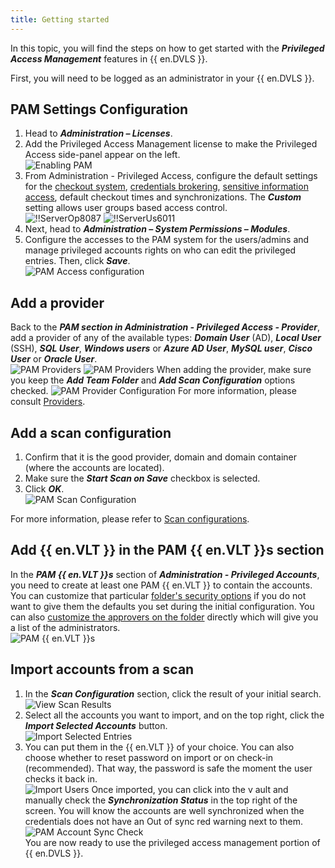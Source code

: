 ```yaml
---
title: Getting started
---
```

In this topic, you will find the steps on how to get started with the ***Privileged Access Management*** features in {{ en.DVLS }}.  

First, you will need to be logged as an administrator in your {{ en.DVLS }}. 

## PAM Settings Configuration 

1. Head to ***Administration – Licenses***. 
1. Add the Privileged Access Management license to make the Privileged Access side-panel appear on the left.  
![Enabling PAM](https://webdevolutions.azureedge.net/docs/en/server/ServerUs6009.png) 
1. From Administration - Privileged Access, configure the default settings for the [checkout system](/server/privileged-access-management/checkout-process/), [credentials brokering](/server/privileged-access-management/view-sensitive-data-account-brokering/), [sensitive information access](/server/privileged-access-management/view-sensitive-data-account-brokering/), default checkout times and synchronizations. The ***Custom*** setting allows user groups based access control.  
![!!ServerOp8087](https://webdevolutions.azureedge.net/docs/en/server/ServerOp8087.png) 
![!!ServerUs6011](https://webdevolutions.azureedge.net/docs/en/server/ServerUs6011.png) 
1. Next, head to ***Administration – System Permissions – Modules***. 
1. Configure the accesses to the PAM system for the users/admins and manage privileged accounts rights on who can edit the privileged entries. Then, click ***Save***.  
![PAM Access configuration](https://webdevolutions.azureedge.net/docs/en/server/ServerUs6012.png) 

## Add a provider 

Back to the ***PAM section in Administration - Privileged Access - Provider***, add a provider of any of the available types: ***Domain User*** (AD), ***Local User*** (SSH), ***SQL User***, ***Windows users*** or ***Azure AD User***, ***MySQL user***, ***Cisco User*** or ***Oracle User***.  
![PAM Providers](https://webdevolutions.azureedge.net/docs/en/server/ServerOp8088.png) 
![PAM Providers](https://webdevolutions.azureedge.net/docs/en/server/ServerOp8090.png) 
When adding the provider, make sure you keep the ***Add Team Folder*** and ***Add Scan Configuration*** options checked. 
![PAM Provider Configuration](https://webdevolutions.azureedge.net/docs/en/server/ServerUs6013.png) 
For more information, please consult [Providers](/server/privileged-access-management/providers/). 

## Add a scan configuration 

1. Confirm that it is the good provider, domain and domain container (where the accounts are located). 
1. Make sure the ***Start Scan on Save*** checkbox is selected. 
1. Click ***OK***.  
![PAM Scan Configuration](https://webdevolutions.azureedge.net/docs/en/server/ServerUs6014.png) 

For more information, please refer to [Scan configurations](/server/privileged-access-management/scan-configurations/). 

## Add {{ en.VLT }} in the PAM {{ en.VLT }}s section 

In the ***PAM {{ en.VLT }}s*** section of ***Administration - Privileged Accounts***, you need to create at least one PAM {{ en.VLT }} to contain the accounts. You can customize that particular [folder's security options](/server/privileged-access-management/accounts/) if you do not want to give them the defaults you set during the initial configuration. You can also [customize the approvers on the folder](/server/privileged-access-management/accounts/) directly which will give you a list of the administrators.  
![PAM {{ en.VLT }}s](https://webdevolutions.azureedge.net/docs/en/server/ServerUs6015.png) 

## Import accounts from a scan 

1. In the ***Scan Configuration*** section, click the result of your initial search. 
![View Scan Results](https://webdevolutions.azureedge.net/docs/en/server/ServerUs6016.png) 
1. Select all the accounts you want to import, and on the top right, click the ***Import Selected Accounts*** button.  
![Import Selected Entries](https://webdevolutions.azureedge.net/docs/en/server/ServerUs6017.png) 
1. You can put them in the {{ en.VLT }} of your choice. You can also choose whether to reset password on import or on check-in (recommended). That way, the password is safe the moment the user checks it back in.  
![Import Users](https://webdevolutions.azureedge.net/docs/en/server/ServerUs6018.png) 
Once imported, you can click into the v ault and manually check the ***Synchronization Status*** in the top right of the screen. You will know the accounts are well synchronized when the credentials does not have an Out of sync red warning next to them.  
![PAM Account Sync Check](https://webdevolutions.azureedge.net/docs/en/server/ServerUs6019.png)  
You are now ready to use the privileged access management portion of {{ en.DVLS }}.
